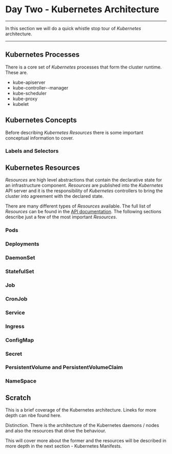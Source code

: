 
# Day Two - Kubernetes Architecture

---

In this section we will do a quick whistle stop tour of _Kubernetes_ architecture.

---

## Kubernetes Processes

There is a core set of _Kubernetes_ processes that form the cluster runtime.  These are.

* kube-apiserver
* kube-controller--manager
* kube-scheduler
* kube-proxy
* kubelet



## Kubernetes Concepts

Before describing _Kubernetes Resources_ there is some important conceptual information to cover.

### Labels and Selectors



## Kubernetes Resources

_Resources_ are high level abstractions that contain the declarative state for an infrastructure component.  _Resources_ are published into the _Kubernetes_ API server and it is the responsibility of _Kubernetes_ controllers to bring the cluster into agreement with the declared state.  

There are many different types of _Resources_ available.  The full list of _Resources_ can be found in the [API documentation](https://kubernetes.io/docs/reference/generated/kubernetes-api/v1.10/).  The following sections describe just a few of the most important _Resources_.

### Pods



### Deployments



### DaemonSet


### StatefulSet



### Job


### CronJob


### Service


### Ingress


### ConfigMap


### Secret

### PersistentVolume and PersistentVolumeClaim


### NameSpace





## Scratch

This is a brief coverage of the Kubernetes architecture.  Lineks for more depth can nbe found here.

Distinction.  There is the architecture of the Kubernetes daemons / nodes and also the resources that drive the behaviour.  

This will cover more about the former and the resources will be described in more depth in the next section - Kubernetes Manifests.